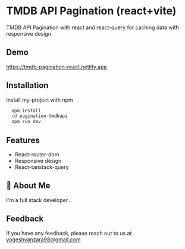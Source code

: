 
# TMDB API Pagination (react+vite)

TMDB API Pagination with react and react-query for caching data with responsive design.

## Demo

https://tmdb-pagination-react.netlify.app

## Installation

Install my-project with npm

```bash
  npm install 
  cd pagination-tmdbapi
  npm run dev
```

## Features

- React-router-dom
- Responsive design
- React-tanstack-query

## 🚀 About Me
I'm a full stack developer...


## Feedback

If you have any feedback, please reach out to us at yogeshvanzara98@gmail.com

